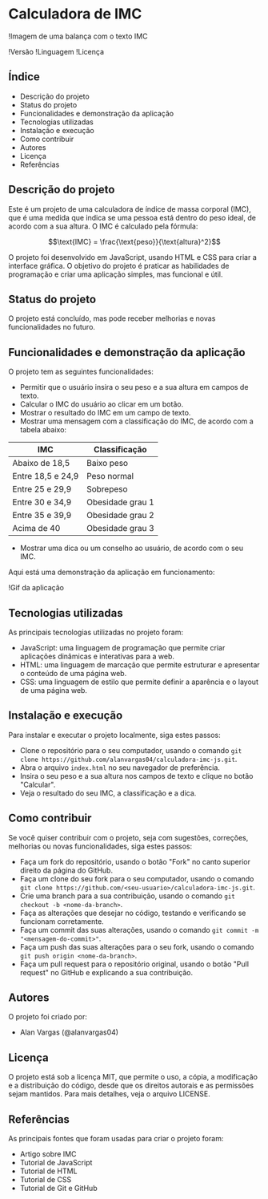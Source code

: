 # Calculadora de IMC

!Imagem de uma balança com o texto IMC

!Versão
!Linguagem
!Licença

## Índice

- Descrição do projeto
- Status do projeto
- Funcionalidades e demonstração da aplicação
- Tecnologias utilizadas
- Instalação e execução
- Como contribuir
- Autores
- Licença
- Referências

## Descrição do projeto

Este é um projeto de uma calculadora de índice de massa corporal (IMC), que é uma medida que indica se uma pessoa está dentro do peso ideal, de acordo com a sua altura. O IMC é calculado pela fórmula:

$$\text{IMC} = \frac{\text{peso}}{\text{altura}^2}$$

O projeto foi desenvolvido em JavaScript, usando HTML e CSS para criar a interface gráfica. O objetivo do projeto é praticar as habilidades de programação e criar uma aplicação simples, mas funcional e útil.

## Status do projeto

O projeto está concluído, mas pode receber melhorias e novas funcionalidades no futuro.

## Funcionalidades e demonstração da aplicação

O projeto tem as seguintes funcionalidades:

- Permitir que o usuário insira o seu peso e a sua altura em campos de texto.
- Calcular o IMC do usuário ao clicar em um botão.
- Mostrar o resultado do IMC em um campo de texto.
- Mostrar uma mensagem com a classificação do IMC, de acordo com a tabela abaixo:

| IMC | Classificação |
| --- | ------------- |
| Abaixo de 18,5 | Baixo peso |
| Entre 18,5 e 24,9 | Peso normal |
| Entre 25 e 29,9 | Sobrepeso |
| Entre 30 e 34,9 | Obesidade grau 1 |
| Entre 35 e 39,9 | Obesidade grau 2 |
| Acima de 40 | Obesidade grau 3 |

- Mostrar uma dica ou um conselho ao usuário, de acordo com o seu IMC.

Aqui está uma demonstração da aplicação em funcionamento:

!Gif da aplicação

## Tecnologias utilizadas

As principais tecnologias utilizadas no projeto foram:

- JavaScript: uma linguagem de programação que permite criar aplicações dinâmicas e interativas para a web.
- HTML: uma linguagem de marcação que permite estruturar e apresentar o conteúdo de uma página web.
- CSS: uma linguagem de estilo que permite definir a aparência e o layout de uma página web.

## Instalação e execução

Para instalar e executar o projeto localmente, siga estes passos:

- Clone o repositório para o seu computador, usando o comando `git clone https://github.com/alanvargas04/calculadora-imc-js.git`.
- Abra o arquivo `index.html` no seu navegador de preferência.
- Insira o seu peso e a sua altura nos campos de texto e clique no botão "Calcular".
- Veja o resultado do seu IMC, a classificação e a dica.

## Como contribuir

Se você quiser contribuir com o projeto, seja com sugestões, correções, melhorias ou novas funcionalidades, siga estes passos:

- Faça um fork do repositório, usando o botão "Fork" no canto superior direito da página do GitHub.
- Faça um clone do seu fork para o seu computador, usando o comando `git clone https://github.com/<seu-usuario>/calculadora-imc-js.git`.
- Crie uma branch para a sua contribuição, usando o comando `git checkout -b <nome-da-branch>`.
- Faça as alterações que desejar no código, testando e verificando se funcionam corretamente.
- Faça um commit das suas alterações, usando o comando `git commit -m "<mensagem-do-commit>"`.
- Faça um push das suas alterações para o seu fork, usando o comando `git push origin <nome-da-branch>`.
- Faça um pull request para o repositório original, usando o botão "Pull request" no GitHub e explicando a sua contribuição.

## Autores

O projeto foi criado por:

- Alan Vargas (@alanvargas04)

## Licença

O projeto está sob a licença MIT, que permite o uso, a cópia, a modificação e a distribuição do código, desde que os direitos autorais e as permissões sejam mantidos. Para mais detalhes, veja o arquivo LICENSE.

## Referências

As principais fontes que foram usadas para criar o projeto foram:

- Artigo sobre IMC
- Tutorial de JavaScript
- Tutorial de HTML
- Tutorial de CSS
- Tutorial de Git e GitHub
